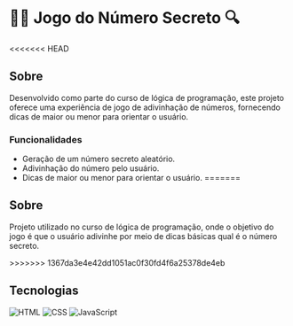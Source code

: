 # 🕵️‍♂️ Jogo do Número Secreto 🔍

<<<<<<< HEAD
## Sobre
Desenvolvido como parte do curso de lógica de programação, este projeto oferece uma experiência de jogo de adivinhação de números, fornecendo dicas de maior ou menor para orientar o usuário.

### Funcionalidades
- Geração de um número secreto aleatório.
- Adivinhação do número pelo usuário.
- Dicas de maior ou menor para orientar o usuário.
=======
<h2>Sobre</h2>
<p>Projeto utilizado no curso de lógica de programação, onde o objetivo do jogo é que o usuário adivinhe por meio de dicas básicas qual é o número secreto.</p>
>>>>>>> 1367da3e4e42dd1051ac0f30fd4f6a25378de4eb

## Tecnologias
![HTML](https://img.shields.io/badge/HTML-239120?style=for-the-badge&logo=html5&logoColor=white)
![CSS](https://img.shields.io/badge/CSS-239120?&style=for-the-badge&logo=css3&logoColor=white)
![JavaScript](https://img.shields.io/badge/JavaScript-F7DF1E?style=for-the-badge&logo=javascript&logoColor=black)
